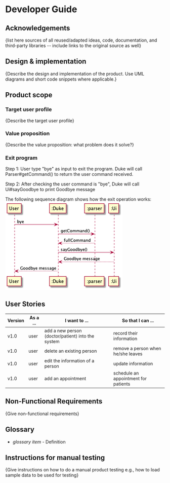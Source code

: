 # Developer Guide

## Acknowledgements

{list here sources of all reused/adapted ideas, code, documentation, and third-party libraries -- include links to the original source as well}

## Design & implementation

{Describe the design and implementation of the product. Use UML diagrams and short code snippets where applicable.}


## Product scope
### Target user profile

{Describe the target user profile}

### Value proposition

{Describe the value proposition: what problem does it solve?}
### Exit program
Step 1: User type "bye" as input to exit the program. Duke will call Parser#getCommand()
to return the user command received.

Step 2: After checking the user command is "bye", Duke will
call Ui#sayGoodbye to print Goodbye message

The following sequence diagram shows how the exit operation works:
![](ByeCommand.png)


## User Stories

| Version | As a ... | I want to ...                                     | So that I can ...                    |
|---------|----------|---------------------------------------------------|--------------------------------------|
| v1.0    | user     | add a new person (doctor/patient) into the system | record their information             |
| v1.0    | user     | delete an existing person                         | remove a person when he/she leaves   |
| v1.0    | user     | edit the information of a person                  | update information                   |
| v1.0    | user     | add an appointment                                | schedule an appointment for patients |




## Non-Functional Requirements

{Give non-functional requirements}

## Glossary

* *glossary item* - Definition

## Instructions for manual testing

{Give instructions on how to do a manual product testing e.g., how to load sample data to be used for testing}
